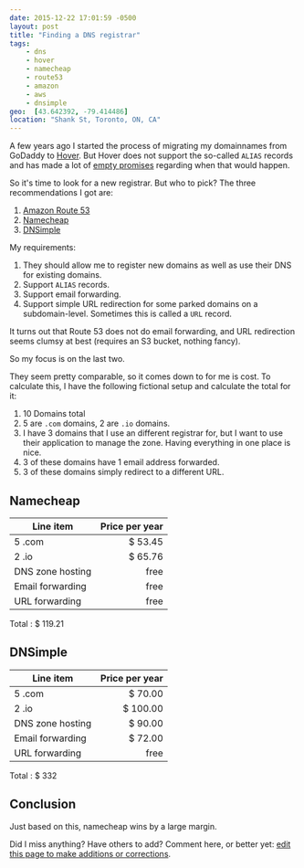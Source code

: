 ```yaml
---
date: 2015-12-22 17:01:59 -0500
layout: post
title: "Finding a DNS registrar"
tags:
    - dns
    - hover
    - namecheap
    - route53
    - amazon
    - aws
    - dnsimple
geo:  [43.642392, -79.414486]
location: "Shank St, Toronto, ON, CA"
---
```


A few years ago I started the process of migrating my domainnames from GoDaddy
to [Hover][1]. But Hover does not support the so-called `ALIAS` records and has
made a lot of [empty promises][2] regarding when that would happen.

So it's time to look for a new registrar. But who to pick? The three
recommendations I got are:

1. [Amazon Route 53][3]
2. [Namecheap][4]
3. [DNSimple][5]

My requirements:

1. They should allow me to register new domains as well as use their DNS for
   existing domains.
2. Support `ALIAS` records.
3. Support email forwarding.
4. Support simple URL redirection for some parked domains on a subdomain-level.
   Sometimes this is called a `URL` record.

It turns out that Route 53 does not do email forwarding, and URL redirection
seems clumsy at best (requires an S3 bucket, nothing fancy).

So my focus is on the last two.

They seem pretty comparable, so it comes down to for me is cost. To calculate
this, I have the following fictional setup and calculate the total for it:

1. 10 Domains total
2. 5 are `.com` domains, 2 are `.io` domains.
3. I have 3 domains that I use an different registrar for, but I want to use
   their application to manage the zone. Having everything in one place is nice.
4. 3 of these domains have 1 email address forwarded.
5. 3 of these domains simply redirect to a different URL.


Namecheap
---------

| Line item                     | Price per year |
| ----------------------------- | --------------:|
| 5 .com                        | $ 53.45        |
| 2 .io                         | $ 65.76        |
| DNS zone hosting              | free           |
| Email forwarding              | free           |
| URL forwarding                | free           |

Total : $ 119.21

DNSimple
--------

| Line item                     | Price per year |
| ----------------------------- | --------------:|
| 5 .com                        | $  70.00       |
| 2 .io                         | $ 100.00       |
| DNS zone hosting              | $  90.00       |
| Email forwarding              | $  72.00       |
| URL forwarding                | free           |

Total : $ 332

Conclusion
----------

Just based on this, namecheap wins by a large margin.

Did I miss anything? Have others to add? Comment here, or better yet:
[edit this page to make additions or corrections][6].


[1]: https://www.hover.com/
[2]: https://help.hover.com/entries/21605079
[3]: https://aws.amazon.com/route53/
[4]: https://www.namecheap.com/
[5]: https://dnsimple.com/
[6]: https://github.com/evert/evert.github.com/blob/master/_posts/2015/2015-12-22-finding-a-better-registrar.md

